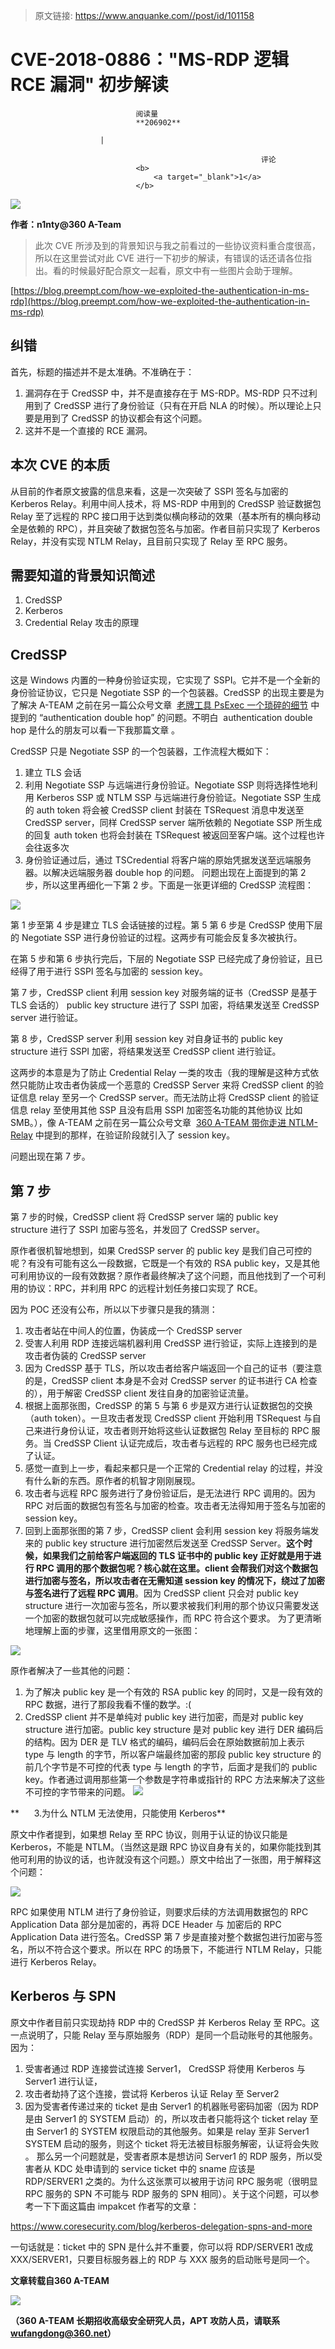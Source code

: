 > 原文链接: https://www.anquanke.com//post/id/101158 


# CVE-2018-0886："MS-RDP 逻辑 RCE 漏洞" 初步解读


                                阅读量   
                                **206902**
                            
                        |
                        
                                                            评论
                                <b>
                                    <a target="_blank">1</a>
                                </b>
                                                                                    



[![](https://p4.ssl.qhimg.com/t011e83977978f7d67b.jpg)](https://p4.ssl.qhimg.com/t011e83977978f7d67b.jpg)

**作者：n1nty@360 A-Team**

> 此次 CVE 所涉及到的背景知识与我之前看过的一些协议资料重合度很高，所以在这里尝试对此 CVE 进行一下初步的解读，有错误的话还请各位指出。看的时候最好配合原文一起看，原文中有一些图片会助于理解。

[https://blog.preempt.com/how-we-exploited-the-authentication-in-ms-rdp](https://blog.preempt.com/how-we-exploited-the-authentication-in-ms-rdp)



## 纠错

首先，标题的描述并不是太准确。不准确在于：
1. 漏洞存在于 CredSSP 中，并不是直接存在于 MS-RDP。MS-RDP 只不过利用到了 CredSSP 进行了身份验证（只有在开启 NLA 的时候）。所以理论上只要是用到了 CredSSP 的协议都会有这个问题。
1. 这并不是一个直接的 RCE 漏洞。


## 本次 CVE 的本质

从目前的作者原文披露的信息来看，这是一次突破了 SSPI 签名与加密的 Kerberos Relay。利用中间人技术，将 MS-RDP 中用到的 CredSSP 验证数据包 Relay 至了远程的 RPC 接口用于达到类似横向移动的效果（基本所有的横向移动全是依赖的 RPC），并且突破了数据包签名与加密。作者目前只实现了 Kerberos Relay，并没有实现 NTLM Relay，且目前只实现了 Relay 至 RPC 服务。



## 需要知道的背景知识简述
1. CredSSP
1. Kerberos
1. Credential Relay 攻击的原理


## CredSSP

这是 Windows 内置的一种身份验证实现，它实现了 SSPI。它并不是一个全新的身份验证协议，它只是 Negotiate SSP 的一个包装器。CredSSP 的出现主要是为了解决 A-TEAM 之前在另一篇公众号文章  [老牌工具 PsExec 一个琐碎的细节](http://mp.weixin.qq.com/s?__biz=MzI5Nzc0OTkxOQ==&amp;mid=2247483752&amp;idx=1&amp;sn=a074ace2f0417cb4a0d204ff7a7e470b&amp;chksm=ecb11d98dbc6948e66d2bbe3f9b48d2f9600726ca243e599c42f64b60cd6d32af23f52026257&amp;scene=21#wechat_redirect) 中提到的 “authentication double hop” 的问题。不明白  authentication double hop 是什么的朋友可以看一下我那篇文章 。

CredSSP 只是 Negotiate SSP 的一个包装器，工作流程大概如下：
1. 建立 TLS 会话
1. 利用 Negotiate SSP 与远端进行身份验证。Negotiate SSP 则将选择性地利用 Kerberos SSP 或 NTLM SSP 与远端进行身份验证。Negotiate SSP 生成的 auth token 将会被 CredSSP client 封装在 TSRequest 消息中发送至 CredSSP server，同样 CredSSP server 端所依赖的 Negotiate SSP 所生成的回复 auth token 也将会封装在 TSRequest 被返回至客户端。这个过程也许会往返多次
1. 身份验证通过后，通过 TSCredential 将客户端的原始凭据发送至远端服务器。以解决远端服务器 double hop 的问题。
问题出现在上面提到的第 2 步，所以这里再细化一下第 2 步。下面是一张更详细的 CredSSP 流程图：

[![](https://p4.ssl.qhimg.com/t017f50591154c74edf.jpg)](https://p4.ssl.qhimg.com/t017f50591154c74edf.jpg)

第 1 步至第 4 步是建立 TLS 会话链接的过程。第 5 第 6 步是 CredSSP 使用下层的 Negotiate SSP 进行身份验证的过程。这两步有可能会反复多次被执行。

在第 5 步和第 6 步执行完后，下层的 Negotiate SSP 已经完成了身份验证，且已经得了用于进行 SSPI 签名与加密的 session key。

第 7 步，CredSSP client 利用 session key 对服务端的证书（CredSSP 是基于 TLS 会话的） public key structure 进行了 SSPI 加密，将结果发送至 CredSSP server 进行验证。

第 8 步，CredSSP server 利用 session key 对自身证书的 public key structure 进行 SSPI 加密，将结果发送至 CredSSP client 进行验证。

这两步的本意是为了防止 Credential Relay 一类的攻击（我的理解是这种方式依然只能防止攻击者伪装成一个恶意的 CredSSP Server 来将 CredSSP client 的验证信息 relay 至另一个 CredSSP server。而无法防止将 CredSSP client 的验证信息 relay 至使用其他 SSP 且没有启用 SSPI 加密签名功能的其他协议 比如 SMB。），像 A-TEAM 之前在另一篇公众号文章  [360 A-TEAM 带你走进 NTLM-Relay](http://mp.weixin.qq.com/s?__biz=MzI5Nzc0OTkxOQ==&amp;mid=2247483756&amp;idx=1&amp;sn=bda30341cd0eecd692a72258608ceb4a&amp;chksm=ecb11d9cdbc6948af8dcede1617a96e2e85134d00eebfa70e806accdc672d6c20a6c0fb3818a&amp;scene=21#wechat_redirect) 中提到的那样，在验证阶段就引入了 session key。

问题出现在第 7 步。



## 第 7 步

第 7 步的时候，CredSSP client 将 CredSSP server 端的 public key structure 进行了 SSPI 加密与签名，并发回了 CredSSP server。

原作者很机智地想到，如果 CredSSP server 的 public key 是我们自己可控的呢？有没有可能有这么一段数据，它既是一个有效的 RSA public key，又是其他可利用协议的一段有效数据？原作者最终解决了这个问题，而且他找到了一个可利用的协议：RPC，并利用 RPC 的远程计划任务接口实现了 RCE。

因为 POC 还没有公布，所以以下步骤只是我的猜测：
1. 攻击者站在中间人的位置，伪装成一个 CredSSP server
1. 受害人利用 RDP 连接远端机器利用 CredSSP 进行验证，实际上连接到的是攻击者伪装的 CredSSP server
1. 因为 CredSSP 基于 TLS，所以攻击者给客户端返回一个自己的证书（要注意的是，CredSSP client 本身是不会对 CredSSP server 的证书进行 CA 检查的），用于解密 CredSSP client 发往自身的加密验证流量。
1. 根据上面那张图，CredSSP 的第 5 与第 6 步是双方进行认证数据包的交换（auth token）。一旦攻击者发现 CredSSP client 开始利用 TSRequest 与自己来进行身份认证，攻击者则开始将这些认证数据包 Relay 至目标的 RPC 服务。当 CredSSP Client 认证完成后，攻击者与远程的 RPC 服务也已经完成了认证。
1. 感觉一直到上一步，看起来都只是一个正常的 Credential relay 的过程，并没有什么新的东西。原作者的机智才刚刚展现。
1. 攻击者与远程 RPC 服务进行了身份验证后，是无法进行 RPC 调用的。因为 RPC 对后面的数据包有签名与加密的检查。攻击者无法得知用于签名与加密的 session key。
1. 回到上面那张图的第 7 步，CredSSP client 会利用 session key 将服务端发来的 public key structure 进行加密然后发送至 CredSSP Server。**这个时候，如果我们之前给客户端返回的 TLS 证书中的 public key 正好就是用于进行 RPC 调用的那个数据包呢？核心就在这里。client 会帮我们对这个数据包进行加密与签名，所以攻击者在无需知道 session key 的情况下，绕过了加密与签名进行了远程 RPC 调用**。因为 CredSSP client 只会对 public key structure 进行一次加密与签名，所以要求被我们利用的那个协议只需要发送一个加密的数据包就可以完成敏感操作，而 RPC 符合这个要求。
为了更清晰地理解上面的步骤，这里借用原文的一张图：

[![](https://p1.ssl.qhimg.com/t01e1e442e6fed4fb98.jpg)](https://p1.ssl.qhimg.com/t01e1e442e6fed4fb98.jpg)



原作者解决了一些其他的问题：
1. 为了解决 public key 是一个有效的 RSA public key 的同时，又是一段有效的 RPC 数据，进行了那段我看不懂的数学。:(
1. CredSSP client 并不是单纯对 public key 进行加密，而是对 public key structure 进行加密。public key structure 是对 public key 进行 DER 编码后的结构。因为 DER 是 TLV 格式的编码，编码后会在原始数据前加上表示 type 与 length 的字节，所以客户端最终加密的那段 public key structure 的前几个字节是不可控的代表 type 与 length 的字节，后面才是我们的 public key。作者通过调用那些第一个参数是字符串或指针的 RPC 方法来解决了这些不可控的字节带来的问题。
[![](https://p3.ssl.qhimg.com/t013f9d5d80f24f8f9b.jpg)](https://p3.ssl.qhimg.com/t013f9d5d80f24f8f9b.jpg)

**      3.为什么 NTLM 无法使用，只能使用 Kerberos**



原文中作者提到，如果想 Relay 至 RPC 协议，则用于认证的协议只能是 Kerberos，不能是 NTLM。（当然这是跟 RPC 协议自身有关的，如果你能找到其他可利用的协议的话，也许就没有这个问题。）原文中给出了一张图，用于解释这个问题：

[![](https://p5.ssl.qhimg.com/t011480dfc18c9623b2.jpg)](https://p5.ssl.qhimg.com/t011480dfc18c9623b2.jpg)



RPC 如果使用 NTLM 进行了身份验证，则要求后续的方法调用数据包的 RPC Application Data 部分是加密的，再将 DCE Header 与 加密后的 RPC Application Data 进行签名。CredSSP 第 7 步是直接对整个数据包进行加密与签名，所以不符合这个要求。所以在 RPC 的场景下，不能进行 NTLM Relay，只能进行 Kerberos Relay。



## Kerberos 与 SPN

原文中作者目前只实现劫持 RDP 中的 CredSSP 并 Kerberos Relay 至 RPC。这一点说明了，只能 Relay 至与原始服务（RDP）是同一个启动账号的其他服务。因为：
1. 受害者通过 RDP 连接尝试连接 Server1， CredSSP 将使用 Kerberos 与 Server1 进行认证，
1. 攻击者劫持了这个连接，尝试将 Kerberos 认证 Relay 至 Server2
1. 因为受害者传递过来的 ticket 是由 Server1 的机器账号密码加密（因为 RDP 是由 Server1 的 SYSTEM 启动）的，所以攻击者只能将这个 ticket relay 至由 Server1 的 SYSTEM 权限启动的其他服务。如果是 relay 至非 Server1 SYSTEM 启动的服务，则这个 ticket 将无法被目标服务解密，认证将会失败 。
那么另一个问题就是，受害者原本是想访问 Server1 的 RDP 服务，所以受害者从 KDC 处申请到的 service ticket 中的 sname 应该是 RDP/SERVER1 之类的。为什么这张票可以被用于访问 RPC 服务呢（很明显 RPC 服务的 SPN 不可能与 RDP 服务的 SPN 相同）。关于这个问题，可以参考一下下面这篇由 impakcet 作者写的文章：

https://www.coresecurity.com/blog/kerberos-delegation-spns-and-more

一句话就是：ticket 中的 SPN 是什么并不重要，你可以将 RDP/SERVER1 改成 XXX/SERVER1，只要目标服务器上的 RDP 与 XXX 服务的启动账号是同一个。



**文章转载自360 A-TEAM**

[![](https://p1.ssl.qhimg.com/t0158921bdcd6c5065e.jpg)](https://p1.ssl.qhimg.com/t0158921bdcd6c5065e.jpg)

****（360 A-TEAM 长期招收高级安全研究人员，APT 攻防人员，请联系 wufangdong@360.net）****
